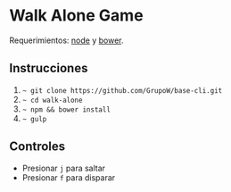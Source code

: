 Walk Alone Game
===============

Requerimientos:  [node](http://nodejs.org/) y [bower](http://bower.io/).

Instrucciones
-------------

 1. `~ git clone https://github.com/GrupoW/base-cli.git`
 2. `~ cd walk-alone`
 3. `~ npm && bower install`
 4. `~ gulp`
 
 Controles
 ---------
  - Presionar `j` para saltar
  - Presionar `f` para disparar